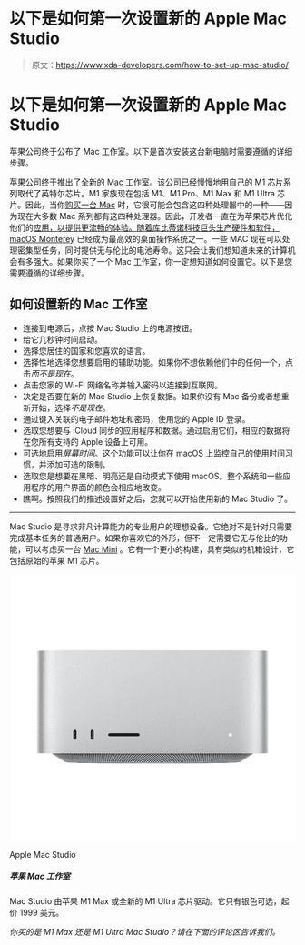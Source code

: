 # 以下是如何第一次设置新的 Apple Mac Studio

> 原文：<https://www.xda-developers.com/how-to-set-up-mac-studio/>

# 以下是如何第一次设置新的 Apple Mac Studio

苹果公司终于公布了 Mac 工作室。以下是首次安装这台新电脑时需要遵循的详细步骤。

苹果公司终于推出了全新的 Mac 工作室。该公司已经慢慢地用自己的 M1 芯片系列取代了英特尔芯片。M1 家族现在包括 M1、M1 Pro、M1 Max 和 M1 Ultra 芯片。因此，当你[购买一台 Mac](https://www.xda-developers.com/best-macs/) 时，它很可能会包含这四种处理器中的一种——因为现在大多数 Mac 系列都有这四种处理器。因此，开发者一直在为苹果芯片优化他们的[应用，以提供更流畅的体验。随着库比蒂诺科技巨头生产硬件和软件，](https://www.xda-developers.com/best-apps-apple-silicon/) [macOS Monterey](https://www.xda-developers.com/macos-monterey) 已经成为最高效的桌面操作系统之一。一些 MAC 现在可以处理密集型任务，同时提供无与伦比的电池寿命。这只会让我们想知道未来的计算机会有多强大。如果你买了一个 Mac 工作室，你一定想知道如何设置它。以下是您需要遵循的详细步骤。

## 如何设置新的 Mac 工作室

*   连接到电源后，点按 Mac Studio 上的电源按钮。
*   给它几秒钟时间启动。
*   选择您居住的国家和您喜欢的语言。
*   选择性地选择您想要启用的辅助功能。如果你不想依赖他们中的任何一个，点击*而不是现在*。
*   点击您家的 Wi-Fi 网络名称并输入密码以连接到互联网。
*   决定是否要在新的 Mac Studio 上恢复数据。如果你没有 Mac 备份或者想重新开始，选择*不是现在*。
*   通过键入关联的电子邮件地址和密码，使用您的 Apple ID 登录。
*   选取您想要与 iCloud 同步的应用程序和数据。通过启用它们，相应的数据将在您所有支持的 Apple 设备上可用。
*   可选地启用*屏幕时间*。这个功能可以让你在 macOS 上监控自己的使用时间习惯，并添加可选的限制。
*   选取您是想要在黑暗、明亮还是自动模式下使用 macOS。整个系统和一些应用程序的用户界面的颜色会相应地改变。
*   瞧啊。按照我们的描述设置好之后，您就可以开始使用新的 Mac Studio 了。

* * *

Mac Studio 是寻求非凡计算能力的专业用户的理想设备。它绝对不是针对只需要完成基本任务的普通用户。如果你喜欢它的外形，但不一定需要它无与伦比的功能，可以考虑买一台 [Mac Mini](https://www.amazon.com/2020-Apple-Mini-256GB-Storage/dp/B08N5PHB83/?tag=xda-1tho5ia-20&ascsubtag=UUxdaUeUpU40663&asc_refurl=https%3A%2F%2Fwww.xda-developers.com%2Fhow-to-set-up-mac-studio%2F&asc_campaign=Short-Term) 。它有一个更小的构建，具有类似的机箱设计，它包括原始的苹果 M1 芯片。

 <picture>![The Mac Studio packs either the Apple M1 Max or the all-new M1 Ultra chip. It is available in Silver only and starts at $1,999.](img/392684136c949a55235af951343b88f8.png)</picture> 

Apple Mac Studio

##### 苹果 Mac 工作室

Mac Studio 由苹果 M1 Max 或全新的 M1 Ultra 芯片驱动。它只有银色可选，起价 1999 美元。

*你买的是 M1 Max 还是 M1 Ultra Mac Studio？请在下面的评论区告诉我们。*